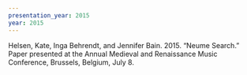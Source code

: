```yaml
---
presentation_year: 2015
year: 2015
---
```


Helsen, Kate, Inga Behrendt, and Jennifer Bain. 2015. “Neume Search.” Paper presented at the Annual Medieval and Renaissance Music Conference, Brussels, Belgium, July 8.